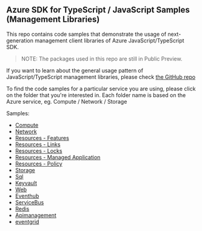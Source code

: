 ## Azure SDK for TypeScript / JavaScript Samples (Management Libraries)

This repo contains code samples that demonstrate the usage of next-generation management client libraries of Azure JavaScript/TypeScript SDK.

>NOTE: The packages used in this repo are still in Public Preview.

If you want to learn about the general usage pattern of JavaScript/TypeScript management libraries, please check [the GitHub repo](https://github.com/Azure/azure-sdk-for-js)

To find the code samples for a particular service you are using, please click on the folder that you're interested in. Each folder name is based on the Azure service, eg. Compute / Network / Storage

Samples:
- [Compute](https://github.com/Azure-Samples/azure-samples-js-management/tree/master/samples/compute)
- [Network](https://github.com/Azure-Samples/azure-samples-js-management/tree/master/samples/network)
- [Resources - Features](https://github.com/Azure-Samples/azure-samples-js-management/tree/master/samples/features)
- [Resources - Links](https://github.com/Azure-Samples/azure-samples-js-management/tree/master/samples/links)
- [Resources - Locks](https://github.com/Azure-Samples/azure-samples-js-management/tree/master/samples/locks)
- [Resources - Managed Application](https://github.com/Azure-Samples/azure-samples-js-management/tree/master/samples/managedapplications)
- [Resources - Policy](https://github.com/Azure-Samples/azure-samples-js-management/tree/master/samples/policy)
- [Storage](https://github.com/Azure-Samples/azure-samples-js-management/tree/master/samples/storage)
- [Sql](https://github.com/Azure-Samples/azure-samples-js-management/tree/master/samples/sql)
- [Keyvault](https://github.com/Azure-Samples/azure-samples-js-management/tree/master/samples/keyvault)
- [Web](https://github.com/Azure-Samples/azure-samples-js-management/tree/master/samples/web)
- [Eventhub](https://github.com/Azure-Samples/azure-samples-js-management/tree/master/samples/eventhub)
- [ServiceBus](https://github.com/Azure-Samples/azure-samples-js-management/tree/master/samples/servicebus)
- [Redis](https://github.com/Azure-Samples/azure-samples-js-management/tree/master/samples/redis)
- [Apimanagement](https://github.com/Azure-Samples/azure-samples-js-management/tree/master/samples/apimanagement)
- [eventgrid](https://github.com/Azure-Samples/azure-samples-js-management/tree/master/samples/eventgrid)
